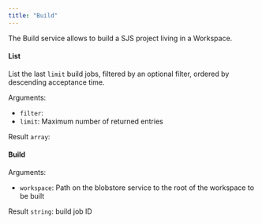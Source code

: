 ```yaml
---
title: "Build"
---
```


The Build service allows to build a SJS project living in a Workspace.

#### List
List the last `limit` build jobs, filtered by an optional filter, ordered by descending acceptance time.

Arguments:
- `filter`: 
- `limit`: Maximum number of returned entries

Result `array`: 
#### Build
Arguments:
- `workspace`: Path on the blobstore service to the root of the workspace to be built

Result `string`: build job ID

